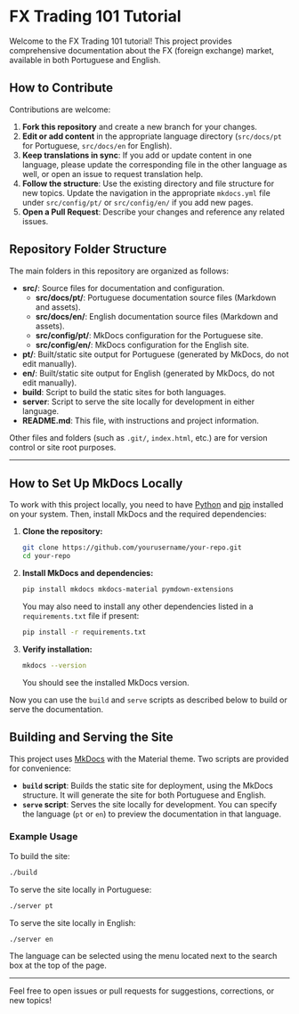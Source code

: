 # FX Trading 101 Tutorial

Welcome to the FX Trading 101 tutorial! This project provides comprehensive documentation about the FX (foreign exchange) market, available in both Portuguese and English.

## How to Contribute

Contributions are welcome:

1. **Fork this repository** and create a new branch for your changes.
2. **Edit or add content** in the appropriate language directory (`src/docs/pt` for Portuguese, `src/docs/en` for English).
3. **Keep translations in sync**: If you add or update content in one language, please update the corresponding file in the other language as well, or open an issue to request translation help.
4. **Follow the structure**: Use the existing directory and file structure for new topics. Update the navigation in the appropriate `mkdocs.yml` file under `src/config/pt/` or `src/config/en/` if you add new pages.
5. **Open a Pull Request**: Describe your changes and reference any related issues.

## Repository Folder Structure

The main folders in this repository are organized as follows:

- **src/**: Source files for documentation and configuration.
  - **src/docs/pt/**: Portuguese documentation source files (Markdown and assets).
  - **src/docs/en/**: English documentation source files (Markdown and assets).
  - **src/config/pt/**: MkDocs configuration for the Portuguese site.
  - **src/config/en/**: MkDocs configuration for the English site.
- **pt/**: Built/static site output for Portuguese (generated by MkDocs, do not edit manually).
- **en/**: Built/static site output for English (generated by MkDocs, do not edit manually).
- **build**: Script to build the static sites for both languages.
- **server**: Script to serve the site locally for development in either language.
- **README.md**: This file, with instructions and project information.

Other files and folders (such as `.git/`, `index.html`, etc.) are for version control or site root purposes.

---

## How to Set Up MkDocs Locally

To work with this project locally, you need to have [Python](https://www.python.org/) and [pip](https://pip.pypa.io/en/stable/) installed on your system. Then, install MkDocs and the required dependencies:

1. **Clone the repository:**
   ```bash
   git clone https://github.com/yourusername/your-repo.git
   cd your-repo
   ```
1. **Install MkDocs and dependencies:**
   ```bash
   pip install mkdocs mkdocs-material pymdown-extensions
   ```
   You may also need to install any other dependencies listed in a `requirements.txt` file if present:
   ```bash
   pip install -r requirements.txt
   ```

1. **Verify installation:**
   ```bash
   mkdocs --version
   ```
   You should see the installed MkDocs version.

Now you can use the `build` and `serve` scripts as described below to build or serve the documentation.

## Building and Serving the Site

This project uses [MkDocs](https://www.mkdocs.org/) with the Material theme. Two scripts are provided for convenience:

- **`build` script**: Builds the static site for deployment, using the MkDocs structure. It will generate the site for both Portuguese and English.
- **`serve` script**: Serves the site locally for development. You can specify the language (`pt` or `en`) to preview the documentation in that language.

### Example Usage

To build the site:
```bash
./build
```

To serve the site locally in Portuguese:
```bash
./server pt
```

To serve the site locally in English:
```bash
./server en
```

The language can be selected using the menu located next to the search box at the top of the page.

---

Feel free to open issues or pull requests for suggestions, corrections, or new topics!
